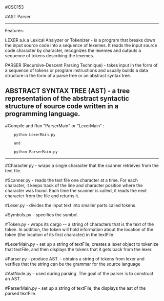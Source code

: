 #CSC153

#AST Parser

----------------------------------------------------------------------------------------------------
Features: 

LEXER a.k.a Lexical Analyzer or Tokenizer
    - is a program that breaks down the input source code into a sequence of lexemes.
      It reads the input source code character by character, recognizes the lexemes and outputs
      a sequence of tokens describing the lexemes.

PARSER (Recursive-Descent Parsing Technique)
    - takes input in the form of a sequence of tokens or program instructions and usually builds
      a data structure in the form of a parse tree or an abstract syntax tree.

ABSTRACT SYNTAX TREE (AST)
    - a tree representation of the abstract syntactic structure of source code written in a 
      programming language.
----------------------------------------------------------------------------------------------------    

#Compile and Run "ParserMain" or "LexerMain" :

        python LexerMain.py

        and

        python ParserMain.py

----------------------------------------------------------------------------------------------------

#Character.py
    - wraps a single character that the scanner retrieves from the text file. 

#Scanner.py
    - reads the text file one character at a time. For each character, it keeps track of the 
      line and character position where the character was found. Each time the scanner is called,
      it reads the next character from the file and returns it.

#Lexer.py
    - divides the input text into smaller parts called tokens.

#Symbols.py
    - specifies the symbol.

#Token.py
    - wraps its cargo -- a string of characters that is the text of the token. 
      In addition, the token will hold information about the location
      of the token (the location of its first character) in the textFile.

#LexerMain.py
    - set up a string of textFile, creates a lexer object to tokenize that textFile,
      and then displays the tokens that it gets back from the lexer.

#Parser.py
    - produce AST.
    - obtains a string of tokens from lexer and verifies that the string can be the grammar for
      the source language

#AstNode.py
    - used during parsing. The goal of the parser is to construct an AST.

#ParserMain.py
    - set up a string of textFile, the displays the ast of the parsed textFile.
    
